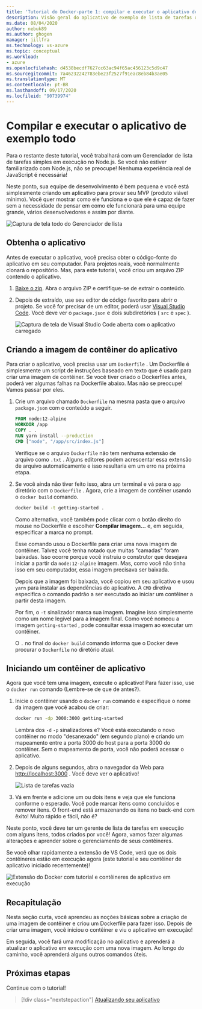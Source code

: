 ```yaml
---
title: 'Tutorial do Docker-parte 1: compilar e executar o aplicativo de exemplo de lista de tarefas'
description: Visão geral do aplicativo de exemplo de lista de tarefas que é executado no Node.js.
ms.date: 08/04/2020
author: nebuk89
ms.author: ghogen
manager: jillfra
ms.technology: vs-azure
ms.topic: conceptual
ms.workload:
- azure
ms.openlocfilehash: d4538becdf7627cc63ac94f65ac456123c5d9c47
ms.sourcegitcommit: 7a46232242783ebe23f2527f91eac8eb84b3ae05
ms.translationtype: MT
ms.contentlocale: pt-BR
ms.lasthandoff: 09/17/2020
ms.locfileid: "90739974"
---
```

# <a name="build-and-run-the-todo-sample-app"></a>Compilar e executar o aplicativo de exemplo todo

Para o restante deste tutorial, você trabalhará com um Gerenciador de lista de tarefas simples em execução no Node.js. Se você não estiver familiarizado com Node.js, não se preocupe! Nenhuma experiência real de JavaScript é necessária!

Neste ponto, sua equipe de desenvolvimento é bem pequena e você está simplesmente criando um aplicativo para provar seu MVP (produto viável mínimo). Você quer mostrar como ele funciona e o que ele é capaz de fazer sem a necessidade de pensar em como ele funcionará para uma equipe grande, vários desenvolvedores e assim por diante.

![Captura de tela todo do Gerenciador de lista](media/todo-list-sample.png)

## <a name="get-the-app"></a>Obtenha o aplicativo

Antes de executar o aplicativo, você precisa obter o código-fonte do aplicativo em seu computador. Para projetos reais, você normalmente clonará o repositório. Mas, para este tutorial, você criou um arquivo ZIP contendo o aplicativo.

1. [Baixe o zip](http://localhost/assets/app.zip). Abra o arquivo ZIP e certifique-se de extrair o conteúdo.

1. Depois de extraído, use seu editor de código favorito para abrir o projeto. Se você for precisar de um editor, poderá usar [Visual Studio Code](https://code.visualstudio.com/). Você deve ver o `package.json` e dois subdiretórios ( `src` e `spec` ).

    ![Captura de tela de Visual Studio Code aberta com o aplicativo carregado](media/ide-screenshot.png)

## <a name="building-the-apps-container-image"></a>Criando a imagem de contêiner do aplicativo

Para criar o aplicativo, você precisa usar um `Dockerfile` . Um Dockerfile é simplesmente um script de instruções baseado em texto que é usado para criar uma imagem de contêiner. Se você tiver criado o Dockerfiles antes, poderá ver algumas falhas na Dockerfile abaixo. Mas não se preocupe! Vamos passar por eles.

1. Crie um arquivo chamado `Dockerfile` na mesma pasta que o arquivo `package.json` com o conteúdo a seguir.

    ```dockerfile
    FROM node:12-alpine
    WORKDIR /app
    COPY . .
    RUN yarn install --production
    CMD ["node", "/app/src/index.js"]
    ```

    Verifique se o arquivo `Dockerfile` não tem nenhuma extensão de arquivo como `.txt` . Alguns editores podem acrescentar essa extensão de arquivo automaticamente e isso resultaria em um erro na próxima etapa.

1. Se você ainda não tiver feito isso, abra um terminal e vá para o `app` diretório com o `Dockerfile` . Agora, crie a imagem de contêiner usando o `docker build` comando.

    ```bash
    docker build -t getting-started .
    ```

    Como alternativa, você também pode clicar com o botão direito do mouse no Dockerfile e escolher **Compilar imagem...** e, em seguida, especificar a marca no prompt.

    Esse comando usou o Dockerfile para criar uma nova imagem de contêiner. Talvez você tenha notado que muitas "camadas" foram baixadas. Isso ocorre porque você instruiu o construtor que desejava iniciar a partir da `node:12-alpine` imagem. Mas, como você não tinha isso em seu computador, essa imagem precisava ser baixada.

    Depois que a imagem foi baixada, você copiou em seu aplicativo e usou `yarn` para instalar as dependências do aplicativo. A `CMD` diretiva especifica o comando padrão a ser executado ao iniciar um contêiner a partir desta imagem.

    Por fim, o `-t` sinalizador marca sua imagem. Imagine isso simplesmente como um nome legível para a imagem final. Como você nomeou a imagem `getting-started` , pode consultar essa imagem ao executar um contêiner.

    O `.` no final do `docker build` comando informa que o Docker deve procurar o `Dockerfile` no diretório atual.

## <a name="starting-an-app-container"></a>Iniciando um contêiner de aplicativo

Agora que você tem uma imagem, execute o aplicativo! Para fazer isso, use o `docker run` comando (Lembre-se de que de antes?).

1. Inicie o contêiner usando o `docker run` comando e especifique o nome da imagem que você acabou de criar:

    ```bash
    docker run -dp 3000:3000 getting-started
    ```

    Lembra dos `-d` `-p` sinalizadores e? Você está executando o novo contêiner no modo "desanexado" (em segundo plano) e criando um mapeamento entre a porta 3000 do host para a porta 3000 do contêiner. Sem o mapeamento de porta, você não poderá acessar o aplicativo.

1. Depois de alguns segundos, abra o navegador da Web para [http://localhost:3000](http://localhost:3000) .
    Você deve ver o aplicativo!

    ![Lista de tarefas vazia](media/todo-list-empty.png)

1. Vá em frente e adicione um ou dois itens e veja que ele funciona conforme o esperado. Você pode marcar itens como concluídos e remover itens. O front-end está armazenando os itens no back-end com êxito! Muito rápido e fácil, não é?

Neste ponto, você deve ter um gerente de lista de tarefas em execução com alguns itens, todos criados por você! Agora, vamos fazer algumas alterações e aprender sobre o gerenciamento de seus contêineres.

Se você olhar rapidamente a extensão de VS Code, verá que os dois contêineres estão em execução agora (este tutorial e seu contêiner de aplicativo iniciado recentemente)!

![Extensão do Docker com tutorial e contêineres de aplicativo em execução](media/vs-two-containers.png)

## <a name="recap"></a>Recapitulação

Nesta seção curta, você aprendeu as noções básicas sobre a criação de uma imagem de contêiner e criou um Dockerfile para fazer isso. Depois de criar uma imagem, você iniciou o contêiner e viu o aplicativo em execução!

Em seguida, você fará uma modificação no aplicativo e aprenderá a atualizar o aplicativo em execução com uma nova imagem. Ao longo do caminho, você aprenderá alguns outros comandos úteis.

## <a name="next-steps"></a>Próximas etapas

Continue com o tutorial!

> [!div class="nextstepaction"]
> [Atualizando seu aplicativo](update-your-app.md)
